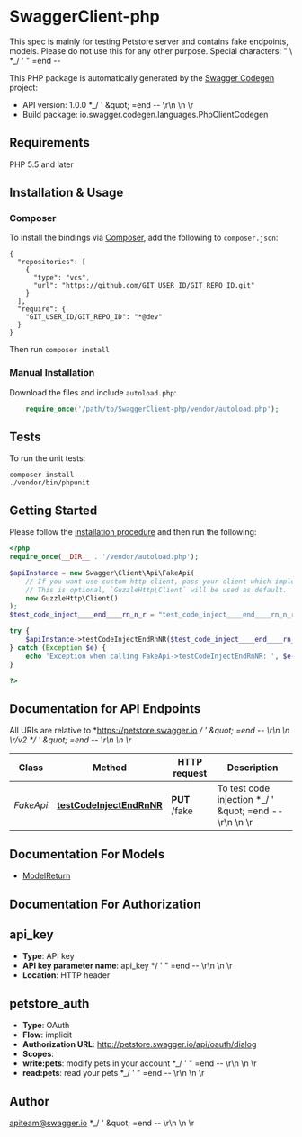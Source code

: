 # SwaggerClient-php
This spec is mainly for testing Petstore server and contains fake endpoints, models. Please do not use this for any other purpose. Special characters: \" \\  *_/ ' \" =end --

This PHP package is automatically generated by the [Swagger Codegen](https://github.com/swagger-api/swagger-codegen) project:

- API version: 1.0.0 *_/ &#39; \&quot; &#x3D;end -- \\r\\n \\n \\r
- Build package: io.swagger.codegen.languages.PhpClientCodegen

## Requirements

PHP 5.5 and later

## Installation & Usage
### Composer

To install the bindings via [Composer](http://getcomposer.org/), add the following to `composer.json`:

```
{
  "repositories": [
    {
      "type": "vcs",
      "url": "https://github.com/GIT_USER_ID/GIT_REPO_ID.git"
    }
  ],
  "require": {
    "GIT_USER_ID/GIT_REPO_ID": "*@dev"
  }
}
```

Then run `composer install`

### Manual Installation

Download the files and include `autoload.php`:

```php
    require_once('/path/to/SwaggerClient-php/vendor/autoload.php');
```

## Tests

To run the unit tests:

```
composer install
./vendor/bin/phpunit
```

## Getting Started

Please follow the [installation procedure](#installation--usage) and then run the following:

```php
<?php
require_once(__DIR__ . '/vendor/autoload.php');

$apiInstance = new Swagger\Client\Api\FakeApi(
    // If you want use custom http client, pass your client which implements `GuzzleHttp\ClientInterface`.
    // This is optional, `GuzzleHttp\Client` will be used as default.
    new GuzzleHttp\Client()
);
$test_code_inject____end____rn_n_r = "test_code_inject____end____rn_n_r_example"; // string | To test code injection *_/ ' \" =end -- \\r\\n \\n \\r

try {
    $apiInstance->testCodeInjectEndRnNR($test_code_inject____end____rn_n_r);
} catch (Exception $e) {
    echo 'Exception when calling FakeApi->testCodeInjectEndRnNR: ', $e->getMessage(), PHP_EOL;
}

?>
```

## Documentation for API Endpoints

All URIs are relative to *https://petstore.swagger.io *_/ &#39; \&quot; &#x3D;end -- \\r\\n \\n \\r/v2 *_/ &#39; \&quot; &#x3D;end -- \\r\\n \\n \\r*

Class | Method | HTTP request | Description
------------ | ------------- | ------------- | -------------
*FakeApi* | [**testCodeInjectEndRnNR**](docs/Api/FakeApi.md#testcodeinjectendrnnr) | **PUT** /fake | To test code injection *_/ &#39; \&quot; &#x3D;end -- \\r\\n \\n \\r


## Documentation For Models

 - [ModelReturn](docs/Model/ModelReturn.md)


## Documentation For Authorization


## api_key

- **Type**: API key
- **API key parameter name**: api_key  */ ' " =end -- \r\n \n \r
- **Location**: HTTP header

## petstore_auth

- **Type**: OAuth
- **Flow**: implicit
- **Authorization URL**: http://petstore.swagger.io/api/oauth/dialog
- **Scopes**: 
 - **write:pets**: modify pets in your account  *_/ ' \" =end -- \\r\\n \\n \\r
 - **read:pets**: read your pets  *_/ ' \" =end -- \\r\\n \\n \\r


## Author

apiteam@swagger.io *_/ &#39; \&quot; &#x3D;end -- \\r\\n \\n \\r


